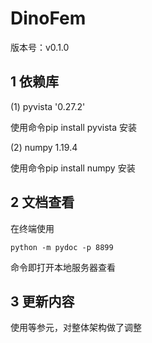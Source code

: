 # DinoFem 

版本号：v0.1.0

## 1 依赖库
(1) pyvista '0.27.2'

使用命令pip install pyvista 安装

(2) numpy 1.19.4

使用命令pip install numpy 安装

## 2 文档查看

在终端使用
```
python -m pydoc -p 8899
```
命令即打开本地服务器查看

## 3 更新内容
使用等参元，对整体架构做了调整

    